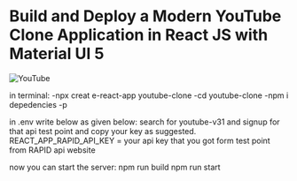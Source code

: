 # Build and Deploy a Modern YouTube Clone Application in React JS with Material UI 5

![YouTube](https://ibb.co/qBWj3bn)

in terminal:
-npx creat
e-react-app youtube-clone
-cd youtube-clone
-npm i depedencies -p

in .env write below as given below:
search for youtube-v31 and signup for that api test point and copy your key as suggested.
REACT_APP_RAPID_API_KEY = your api key that you got form test point from RAPID api website

now you can start the server:
npm run build
npm run start
